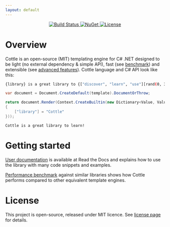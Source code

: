 ```yaml
---
layout: default
---
```


<div style="text-align: center;">
    <a href="https://travis-ci.org/r3c/cottle">
        <img alt="Build Status" src="https://travis-ci.org/r3c/cottle.svg?branch=master" />
    </a>
    <a href="https://www.nuget.org/packages/Cottle/">
        <img alt="NuGet" src="https://img.shields.io/nuget/v/Cottle.svg" />
    </a>
    <a href="https://opensource.org/licenses/MIT">
        <img alt="License" src="https://img.shields.io/github/license/r3c/cottle.svg" />
    </a>
</div>


Overview
========

Cottle is an open-source (MIT) templating engine for C# .NET designed to be
light (no external dependency & simple API), fast (see
[benchmark](./benchmark.html)) and extensible (see
[advanced features](https://cottle.readthedocs.io/en/stable/page/05-advanced.html)).
Cottle language and C# API look like this:

```sh
{library} is a great library to {["discover", "learn", "use"][rand(0, 3)]}!
```

```cs
var document = Document.CreateDefault(template).DocumentOrThrow;

return document.Render(Context.CreateBuiltin(new Dictionary<Value, Value>
{
    ["library"] = "Cottle"
}));
```

```
Cottle is a great library to learn!
```


Getting started
===============

[User documentation](https://cottle.readthedocs.io/) is available at Read the
Docs and explains how to use the library with many code snippets and examples.

[Performance benchmark](./benchmark.html) against similar libraries shows how
Cottle performs compared to other equivalent template engines.


License
=======

This project is open-source, released under MIT licence. See
[license page](https://github.com/r3c/cottle/blob/master/license.md) for
details.
